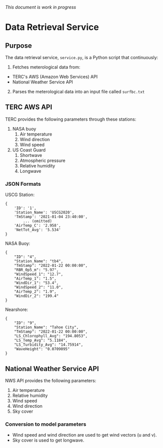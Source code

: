 *This document is work in progress*
# Data Retrieval Service

## Purpose
The data retrieval service, `service.py`, is a Python script that continuously:
1. Fetches meterological data from:
- TERC's AWS (Amazon Web Services) API
- National Weather Service API
2. Parses the meterological data into an input file called `surfbc.txt`

<!--
## Model Parameters
This document lists the required parameters as input.
-->

## TERC AWS API
TERC provides the following parameters through these stations:
1. NASA buoy
    1. Air temperature
    2. Wind direction
    3. Wind speed
2. US Coast Guard
    1. Shortwave
    2. Atmospheric pressure
    3. Relative humidity
    4. Longwave

### JSON Formats
USCG Station:
```
{
    'ID': '1',
    'Station_Name': 'USCG2020',
    'TmStamp': '2021-01-04 23:40:00',
        ... (omitted)
    'AirTemp_C': '2.958',
    'NetTot_Avg': '5.534'
}
```
NASA Buoy:
```
{
    "ID": "4",
    "Station_Name": "tb4",
    "TmStamp": "2022-01-22 00:00:00",
    "RBR_0p5_m": "5.97",
    "WindSpeed_1": "12.7",
    "AirTemp_1": "1.5",
    "WindDir_1": "53.4",
    "WindSpeed_2": "11.0",
    "AirTemp_2": "1.9",
    "WindDir_2": "199.4"
}
```
Nearshore:
```
{
    "ID": "9",
    "Station_Name": "Tahoe City",
    "TmStamp": "2022-01-22 00:00:00",
    "LS_Chlorophyll_Avg": "194.8053",
    "LS_Temp_Avg": "5.1184",
    "LS_Turbidity_Avg": "14.75914",
    "WaveHeight": "0.0709095"
}
```

## National Weather Service API
NWS API provides the following parameters:
1. Air temperature
2. Relative humidity
3. Wind speed
4. Wind direction
5. Sky cover

### Conversion to model parameters
- Wind speed and wind direction are used to get wind vectors (u and v).
- Sky cover is used to get longwave.

